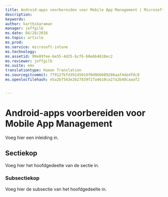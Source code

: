 ```yaml
---
title: Android-apps voorbereiden voor Mobile App Management | Microsoft Intune
description: 
keywords: 
author: karthikaraman
manager: jeffgilb
ms.date: 04/28/2016
ms.topic: article
ms.prod: 
ms.service: microsoft-intune
ms.technology: 
ms.assetid: 99e89fee-6e55-4d25-bcf6-60e6b4610ec2
ms.reviewer: jeffgilb
ms.suite: ems
translationtype: Human Translation
ms.sourcegitcommit: 779127bfd39145010f0d9b6609286aaf4dedfdc8
ms.openlocfilehash: e5a2bf543e2627839f27a4610ca27a2b40caaaf2


---
```


# Android-apps voorbereiden voor Mobile App Management
Voeg hier een inleiding in.

## Sectiekop
Voeg hier het hoofdgedeelte van de sectie in.

### Subsectiekop
Voeg hier de subsectie van het hoofdgedeelte in.




<!--HONumber=Jun16_HO4-->



